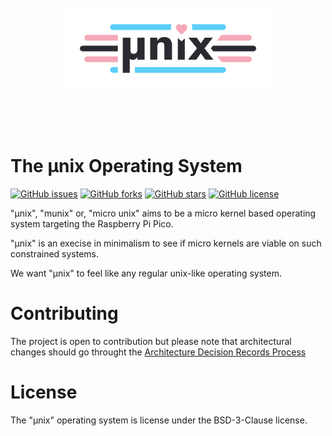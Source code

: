 </br>
</br>
</br>
</br>
<p align="center">
<img height="128" src="brand/cute-light.png"/>
</p>
</br>
</br>
</br>

# The **µnix** Operating System
[![GitHub issues](https://img.shields.io/github/issues/sleepy-monax/munix)](https://github.com/sleepy-monax/munix/issues) [![GitHub forks](https://img.shields.io/github/forks/sleepy-monax/munix)](https://github.com/sleepy-monax/munix/network) [![GitHub stars](https://img.shields.io/github/stars/sleepy-monax/munix)](https://github.com/sleepy-monax/munix/stargazers) [![GitHub license](https://img.shields.io/github/license/sleepy-monax/munix)](https://github.com/sleepy-monax/munix/blob/main/LICENSE.md)

"µnix", "munix" or, "micro unix" aims to be a micro kernel based operating system targeting the Raspberry Pi Pico.

"µnix" is an execise in minimalism to see if micro kernels are viable on such constrained systems.

We want "µnix" to feel like any regular unix-like operating system.

# Contributing

The project is open to contribution but please note that architectural changes should go throught the [Architecture Decision Records Process](adr/ADR00-record-architecture-decisions.md)

# License

The "µnix" operating system is license under the BSD-3-Clause license.
